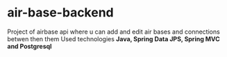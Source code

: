 # air-base-backend
Project of airbase api where u can add and edit air bases and connections betwen then them 
Used technologies
**Java, Spring Data JPS, Spring MVC and Postgresql** 
